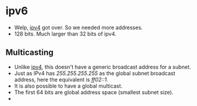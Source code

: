 # ipv6

- Welp, [ipv4](ipv4.md) got over. So we needed more addresses.
- 128 bits. Much larger than 32 bits of ipv4.

## Multicasting

- Unlike [ipv4](ipv4.md), this doesn't have a generic broadcast address for a subnet.
- Just as IPv4 has _255.255.255.255_ as the global subnet broadcast address, here the equivalent is _ff02::1_.
- It is also possible to have a global multicast.
- The first 64 bits are global address space (smallest subnet size).
-

